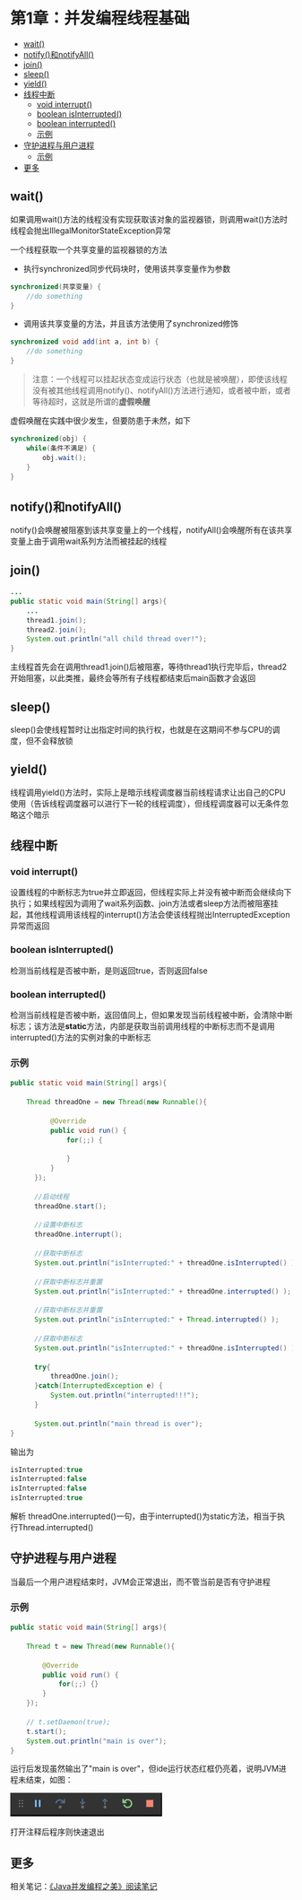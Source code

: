 # 第1章：并发编程线程基础

<!-- TOC depthFrom:2 -->

- [wait()](#wait)
- [notify()和notifyAll()](#notify和notifyall)
- [join()](#join)
- [sleep()](#sleep)
- [yield()](#yield)
- [线程中断](#线程中断)
    - [void interrupt()](#void-interrupt)
    - [boolean isInterrupted()](#boolean-isinterrupted)
    - [boolean interrupted()](#boolean-interrupted)
    - [示例](#示例)
- [守护进程与用户进程](#守护进程与用户进程)
    - [示例](#示例-1)
- [更多](#更多)

<!-- /TOC -->
## wait()

如果调用wait()方法的线程没有实现获取该对象的监视器锁，则调用wait()方法时线程会抛出IllegalMonitorStateException异常

一个线程获取一个共享变量的监视器锁的方法
- 执行synchronized同步代码块时，使用该共享变量作为参数
```java
synchronized(共享变量) {
    //do something
}
```
- 调用该共享变量的方法，并且该方法使用了synchronized修饰
```java
synchronized void add(int a, int b) {
    //do something
}
```

> 注意：一个线程可以挂起状态变成运行状态（也就是被唤醒），即使该线程没有被其他线程调用notify()、notifyAll()方法进行通知，或者被中断，或者等待超时，这就是所谓的**虚假唤醒**

虚假唤醒在实践中很少发生，但要防患于未然，如下
```java
synchronized(obj) {
    while(条件不满足) {
        obj.wait();
    }
}
```
## notify()和notifyAll()

notify()会唤醒被阻塞到该共享变量上的一个线程，notifyAll()会唤醒所有在该共享变量上由于调用wait系列方法而被挂起的线程

## join()

```java
...
public static void main(String[] args){
    ...
    thread1.join();
    thread2.join();
    System.out.println("all child thread over!");
}
```
主线程首先会在调用thread1.join()后被阻塞，等待thread1执行完毕后，thread2开始阻塞，以此类推，最终会等所有子线程都结束后main函数才会返回

## sleep()

sleep()会使线程暂时让出指定时间的执行权，也就是在这期间不参与CPU的调度，但不会释放锁

## yield()

线程调用yield()方法时，实际上是暗示线程调度器当前线程请求让出自己的CPU使用（告诉线程调度器可以进行下一轮的线程调度），但线程调度器可以无条件忽略这个暗示

## 线程中断

### void interrupt()
设置线程的中断标志为true并立即返回，但线程实际上并没有被中断而会继续向下执行；如果线程因为调用了wait系列函数、join方法或者sleep方法而被阻塞挂起，其他线程调用该线程的interrupt()方法会使该线程抛出InterruptedException异常而返回

### boolean isInterrupted()
检测当前线程是否被中断，是则返回true，否则返回false

### boolean interrupted()
检测当前线程是否被中断，返回值同上，但如果发现当前线程被中断，会清除中断标志；该方法是**static**方法，内部是获取当前调用线程的中断标志而不是调用interrupted()方法的实例对象的中断标志

### 示例
```java
public static void main(String[] args){

    Thread threadOne = new Thread(new Runnable(){
        
          @Override
          public void run() {
              for(;;) {

              }
          }
      });

      //启动线程
      threadOne.start();

      //设置中断标志
      threadOne.interrupt();

      //获取中断标志
      System.out.println("isInterrupted:" + threadOne.isInterrupted() );

      //获取中断标志并重置
      System.out.println("isInterrupted:" + threadOne.interrupted() );

      //获取中断标志并重置
      System.out.println("isInterrupted:" + Thread.interrupted() );

      //获取中断标志
      System.out.println("isInterrupted:" + threadOne.isInterrupted() );

      try{
          threadOne.join();
      }catch(InterruptedException e) {
          System.out.println("interrupted!!!");
      }

      System.out.println("main thread is over");
}
```
输出为
```java
isInterrupted:true
isInterrupted:false
isInterrupted:false
isInterrupted:true
```
解析
threadOne.interrupted()一句，由于interrupted()为static方法，相当于执行Thread.interrupted()

## 守护进程与用户进程

当最后一个用户进程结束时，JVM会正常退出，而不管当前是否有守护进程

### 示例

```java
public static void main(String[] args){

    Thread t = new Thread(new Runnable(){
        
        @Override
        public void run() {
            for(;;) {}
        }
    });

    // t.setDaemon(true);
    t.start();
    System.out.println("main is over");
}
```
运行后发现虽然输出了"main is over"，但ide运行状态红框仍亮着，说明JVM进程未结束，如图：

![image01](/images/01.png)

打开注释后程序则快速退出

## 更多

相关笔记：[《Java并发编程之美》阅读笔记](https://www.jianshu.com/p/15585a79a7d7)
